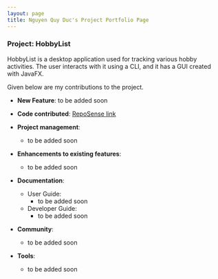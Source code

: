 ```yaml
---
layout: page
title: Nguyen Quy Duc's Project Portfolio Page
---
```


### Project: HobbyList

HobbyList is a desktop application used for tracking various hobby activities. The user interacts with it using a CLI, and it has a GUI created with JavaFX.

Given below are my contributions to the project.

* **New Feature**: to be added soon

* **Code contributed**: [RepoSense link](https://nus-cs2103-ay2223s1.github.io/tp-dashboard/?search=ngquyduc&breakdown=true)

* **Project management**:
  * to be added soon

* **Enhancements to existing features**:
  * to be added soon

* **Documentation**:
  * User Guide:
    * to be added soon
  * Developer Guide:
    * to be added soon

* **Community**:
  * to be added soon

* **Tools**:
  * to be added soon

